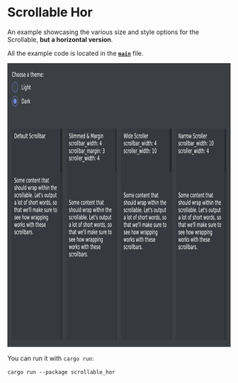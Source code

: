 # Scrollable Hor
An example showcasing the various size and style options for the Scrollable,
**but a horizontal version**.

All the example code is located in the __[`main`](src/main.rs)__ file.

<div align="center">
  <a href="./screenshot.png">
    <img src="./screenshot.png" height="640px">
  </a>
</div>

You can run it with `cargo run`:
```
cargo run --package scrollable_hor
```
